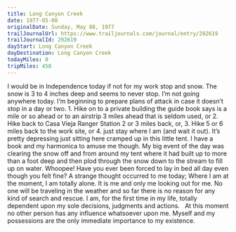 ```yaml
---
title: Long Canyon Creek
date: 1977-05-08
originalDate: Sunday, May 08, 1977
trailJournalUrl: https://www.trailjournals.com/journal/entry/292619
trailJournalId: 292619
dayStart: Long Canyon Creek
dayDestination: Long Canyon Creek
todayMiles: 0
tripMiles: 458
---
```

I would be in Independence today if not for my work stop and snow. The snow is 3 to 4 inches deep and seems to never stop. I’m not going anywhere today. I’m beginning to prepare plans of attack in case it doesn’t stop in a day or two. 1. Hike on to a private building the guide book says is a mile or so ahead or to an airstrip 3 miles ahead that is seldom used, or 2. Hike back to Casa Vieja Ranger Station 2 or 3 miles back, or, 3. Hike 5 or 6 miles back to the work site, or 4. just stay where I am (and wait it out). It’s pretty depressing just sitting here cramped up in this little tent. I have a book and my harmonica to amuse me though. My big event of the day was clearing the snow off and from around my tent where it had built up to more than a foot deep and then plod through the snow down to the stream to fill up on water. Whoopee! Have you ever been forced to lay in bed all day even though you felt fine? A strange thought occurred to me today; Where I am at the moment, I am totally alone. It is me and only me looking out for me. No one will be traveling in the weather and so far there is no reason for any kind of search and rescue. I am, for the first time in my life, totally dependent upon my sole decisions, judgments and actions.   At this moment no other person has any influence whatsoever upon me. Myself and my possessions are the only immediate importance to my existence.
